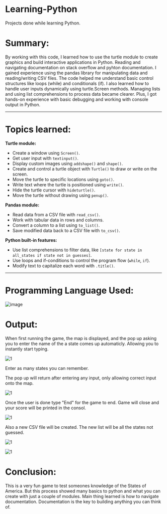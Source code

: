 # Learning-Python
Projects done while learning Python.

# Summary:

By working with this code, I learned how to use the turtle module to create graphics and build interactive applications in Python. Reading and navigating documentation on stack overflow and pyhton documentation. I gained experience using the pandas library for manipulating data and reading/writing CSV files. The code helped me understand basic control structures like loops (while) and conditionals (if). I also learned how to handle user inputs dynamically using turtle.Screen methods. Managing lists and using list comprehensions to process data became clearer. Plus, I got hands-on experience with basic debugging and working with console output in Python.

------------------------------------------------------------------------------------------------------------------------------------------------------------------------------------------------------------------------------------------------------------------------------

# Topics learned:

**Turtle module:**
- Create a window using `Screen()`.
- Get user input with `textinput()`.
- Display custom images using `addshape()` and `shape()`.
- Create and control a turtle object with `Turtle()` to draw or write on the screen.
- Move the turtle to specific locations using `goto()`.
- Write text where the turtle is positioned using `write()`.
- Hide the turtle cursor with `hideturtle()`.
- Move the turtle without drawing using `penup()`.

**Pandas module:**
- Read data from a CSV file with `read_csv()`.
- Work with tabular data in rows and columns.
- Convert a column to a list using `to_list()`.
- Save modified data back to a CSV file with `to_csv()`.

**Python built-in features:**
- Use list comprehensions to filter data, like `[state for state in all_states if state not in guesses]`.
- Use loops and if-conditions to control the program flow (`while`, `if`).
- Modify text to capitalize each word with `.title()`.

------------------------------------------------------------------------------------------------------------------------------------------------------------------------------------------------------------------------------------------------------------------------------

# Programming Language Used:
![image](https://github.com/user-attachments/assets/6b2857dc-8c3f-44ce-856b-cce4bee96af7)

# Output:

When first running the game, the map is displayed, and the pop up asking you to enter the name of the a state comes up automaticly. Allowing you to instantly start typing.

![1](https://github.com/user-attachments/assets/97e5191e-78b5-4f31-ae78-6e937f62936f)

Enter as many states you can remember.

The pop up will return after entering any input, only allowing correct input onto the map.

![1](https://github.com/user-attachments/assets/bb04fac8-4449-42bc-988e-5d517eeb8a7f)

Once the user is done type "End" for the game to end. Game will close and your score will be printed in the consol.

![1](https://github.com/user-attachments/assets/bbecec0a-94ca-4826-9fcd-1c028c0dfbe6)

Also a new CSV file will be created. The new list will be all the states not guessed.

![1](https://github.com/user-attachments/assets/0f5931bb-41da-4672-9446-a4919ad29233)

![1](https://github.com/user-attachments/assets/b5cb02a6-e724-4ce9-a385-c33d84341403)

# Conclusion:

This is a very fun game to test someones knowledge of the States of America. But this process showed many basics to python and what you can create with just a couple of modules. Main thing learned is how to navigate documentation. Documentation is the key to building anything you can think of. 







